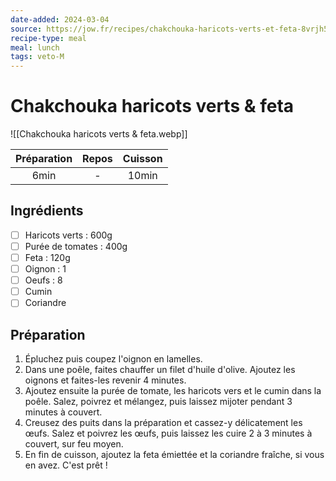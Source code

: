 ```yaml
---
date-added: 2024-03-04
source: https://jow.fr/recipes/chakchouka-haricots-verts-et-feta-8vrjh5mhc2ow02tu0lov
recipe-type: meal
meal: lunch
tags: veto-M
---
```


# Chakchouka haricots verts & feta

![[Chakchouka haricots verts & feta.webp]]

| Préparation | Repos | Cuisson |
|:-----------:|:-----:|:-------:|
|    6min     |   -   |  10min  |

## Ingrédients

- [ ] Haricots verts : 600g
- [ ] Purée de tomates : 400g
- [ ] Feta : 120g
- [ ] Oignon : 1
- [ ] Oeufs : 8
- [ ] Cumin
- [ ] Coriandre

## Préparation

1. Épluchez puis coupez l'oignon en lamelles.
2. Dans une poêle, faites chauffer un filet d'huile d'olive. Ajoutez les oignons et faites-les revenir 4 minutes.
3. Ajoutez ensuite la purée de tomate, les haricots vers et le cumin dans la poêle. Salez, poivrez et mélangez, puis laissez mijoter pendant 3 minutes à couvert.
4. Creusez des puits dans la préparation et cassez-y délicatement les œufs. Salez et poivrez les œufs, puis laissez les cuire 2 à 3 minutes à couvert, sur feu moyen.
5. En fin de cuisson, ajoutez la feta émiettée et la coriandre fraîche, si vous en avez. C'est prêt !
